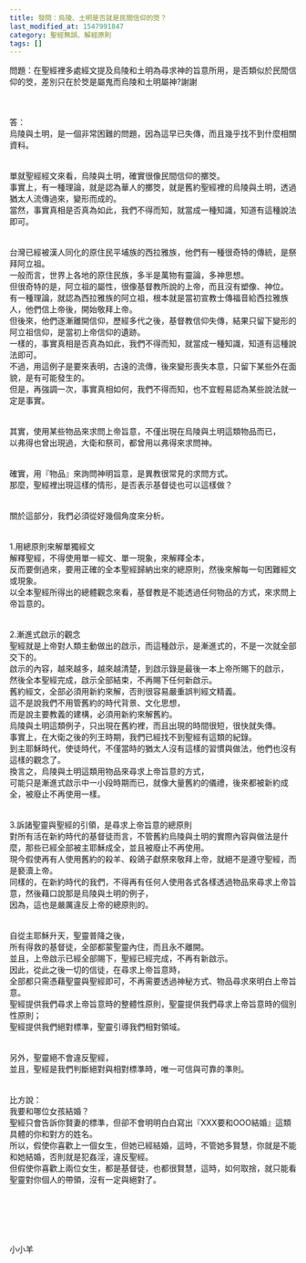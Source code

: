 ```yaml
---
title: 發問：烏陵、土明是否就是民間信仰的筊？
last_modified_at: 1547991847
category: 聖經無誤、解經原則
tags: []
---
```


問題：在聖經裡多處經文提及烏陵和土明為尋求神的旨意所用，是否類似於民間信仰的筊，差別只在於筊是屬鬼而烏陵和土明屬神?謝謝<br><!--more--><br><br><br>答：<br>烏陵與土明，是一個非常困難的問題，因為這早已失傳，而且幾乎找不到什麼相關資料。<br><br> <br>單就聖經經文來看，烏陵與土明，確實很像民間信仰的擲筊。<br>事實上，有一種理論，就是認為華人的擲筊，就是舊約聖經裡的烏陵與土明，透過猶太人流傳過來，變形而成的。<br>當然，事實真相是否真為如此，我們不得而知，就當成一種知識，知道有這種說法即可。<br><br> <br>台灣已經被漢人同化的原住民平埔族的西拉雅族，他們有一種很奇特的傳統，是祭拜阿立祖。<br>一般而言，世界上各地的原住民族，多半是萬物有靈論，多神思想。<br>但很奇特的是，阿立祖的屬性，很像基督教所說的上帝，而且沒有塑像、神位。<br>有一種理論，就認為西拉雅族的阿立祖，根本就是當初宣教士傳福音給西拉雅族人，他們信上帝後，開始敬拜上帝。<br>但後來，他們逐漸離開信仰，歷經多代之後，基督教信仰失傳，結果只留下變形的阿立祖信仰，是當初上帝信仰的遺跡。<br>一樣的，事實真相是否真為如此，我們不得而知，就當成一種知識，知道有這種說法即可。<br>不過，用這例子是要來表明，古遠的流傳，後來變形喪失本意，只留下某些外在面貌，是有可能發生的。<br>但是，再強調一次，事實真相如何，我們不得而知，也不宜輕易認為某些說法就一定是事實。<br><br> <br>其實，使用某些物品來求問上帝旨意，不僅出現在烏陵與土明這類物品而已，<br>以弗得也曾出現過，大衛和祭司，都曾用以弗得來求問神。<br><br> <br>確實，用『物品』來詢問神明旨意，是異教很常見的求問方式。<br>那麼，聖經裡出現這樣的情形，是否表示基督徒也可以這樣做？<br><br> <br>關於這部分，我們必須從好幾個角度來分析。<br><br> <br>1.用總原則來解單獨經文<br>解釋聖經，不得使用單一經文、單一現象，來解釋全本，<br>反而要倒過來，要用正確的全本聖經歸納出來的總原則，然後來解每一句困難經文或現象。<br>以全本聖經所得出的總體觀念來看，基督教是不能透過任何物品的方式，來求問上帝旨意的。<br><br> <br>2.漸進式啟示的觀念<br>聖經就是上帝對人類主動做出的啟示，而這種啟示，是漸進式的，不是一次就全部交下的。<br>啟示的內容，越來越多，越來越清楚，到啟示錄是最後一本上帝所賜下的啟示，<br>然後全本聖經完成，啟示全部結束，不再賜下任何新啟示。<br>舊約經文，全部必須用新約來解，否則很容易嚴重誤判經文精義。<br>這不是說我們不用管舊約的時代背景、文化思想，<br>而是說主要教義的建構，必須用新約來解舊約。<br>烏陵與土明這類例子，只出現在舊約裡，而且出現的時間很短，很快就失傳。<br>事實上，在大衛之後的列王時期，我們已經找不到聖經有這類的紀錄。<br>到主耶穌時代，使徒時代，不僅當時的猶太人沒有這樣的習慣與做法，他們也沒有這樣的觀念了。<br>換言之，烏陵與土明這類用物品來尋求上帝旨意的方式，<br>可能只是漸進式啟示中一小段時期而已，就像大量舊約的儀禮，後來都被新約成全，被廢止不再使用一樣。<br><br> <br>3.訴諸聖靈與聖經的引領，是尋求上帝旨意的總原則<br>對所有活在新約時代的基督徒而言，不管舊約烏陵與土明的實際內容與做法是什麼，那些已經全部被主耶穌成全，並且被廢止不再使用。<br>現今假使再有人使用舊約的殺羊、殺鴿子獻祭來敬拜上帝，就絕不是遵守聖經，而是褻瀆上帝。<br>同樣的，在新約時代的我們，不得再有任何人使用各式各樣透過物品來尋求上帝旨意，然後藉口說那是烏陵與土明的例子，<br>因為，這也是嚴厲違反上帝的總原則的。<br> <br><br>自從主耶穌升天，聖靈普降之後，<br>所有得救的基督徒，全部都蒙聖靈內住，而且永不離開。<br>並且，上帝啟示已經全部賜下，聖經已經完成，不再有新啟示。<br>因此，從此之後一切的信徒，在尋求上帝旨意時，<br>全部都只需憑藉聖靈與聖經即可，不再需要透過神秘方式、物品尋求來明白上帝旨意。<br>聖經提供我們尋求上帝旨意時的整體性原則，聖靈提供我們尋求上帝旨意時的個別性原則；<br>聖經提供我們絕對標準，聖靈引導我們相對領域。<br> <br><br>另外，聖靈絕不會違反聖經，<br>並且，聖經是我們判斷絕對與相對標準時，唯一可信與可靠的準則。<br><br> <br>比方說：<br>我要和哪位女孩結婚？<br>聖經只會告訴你賢妻的標準，但卻不會明明白白寫出『XXX要和OOO結婚』這類具體的你和對方的姓名。<br>所以，假使你喜歡上一個女生，但她已經結婚，這時，不管她多賢慧，你就是不能和她結婚，否則就是犯姦淫，違反聖經。<br>但假使你喜歡上兩位女生，都是基督徒，也都很賢慧，這時，如何取捨，就只能看聖靈對你個人的帶領，沒有一定與絕對了。<br> <br> <br><br><br><br><br>小小羊<br><br><br><br><br><br>
